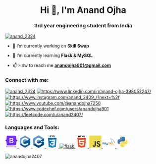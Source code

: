 <h1 align="center">Hi 👋, I'm Anand Ojha</h1>
<h3 align="center">3rd year engineering student from India</h3>

<p align="left"> <a href="https://twitter.com/anand_2324" target="blank"><img src="https://img.shields.io/twitter/follow/anand_2324?logo=twitter&style=for-the-badge" alt="anand_2324" /></a> </p>

- 🔭 I’m currently working on **Skill Swap**

- 🌱 I’m currently learning **Flask & MySQL**

- 📫 How to reach me **anandojha901@gmail.com**

<h3 align="left">Connect with me:</h3>
<p align="left">
<a href="https://twitter.com/anand_2324" target="blank"><img align="center" src="https://raw.githubusercontent.com/rahuldkjain/github-profile-readme-generator/master/src/images/icons/Social/twitter.svg" alt="anand_2324" height="30" width="40" /></a>
<a href="https://linkedin.com/in/https://www.linkedin.com/in/anand-ojha-398052247/" target="blank"><img align="center" src="https://raw.githubusercontent.com/rahuldkjain/github-profile-readme-generator/master/src/images/icons/Social/linked-in-alt.svg" alt="https://www.linkedin.com/in/anand-ojha-398052247/" height="30" width="40" /></a>
<a href="https://instagram.com/https://www.instagram.com/anand_2409_/?next=%2f" target="blank"><img align="center" src="https://raw.githubusercontent.com/rahuldkjain/github-profile-readme-generator/master/src/images/icons/Social/instagram.svg" alt="https://www.instagram.com/anand_2409_/?next=%2f" height="30" width="40" /></a>
<a href="https://www.youtube.com/c/https://www.youtube.com/@anandojha7250" target="blank"><img align="center" src="https://raw.githubusercontent.com/rahuldkjain/github-profile-readme-generator/master/src/images/icons/Social/youtube.svg" alt="https://www.youtube.com/@anandojha7250" height="30" width="40" /></a>
<a href="https://www.codechef.com/users/https://www.codechef.com/users/anandojha901" target="blank"><img align="center" src="https://cdn.jsdelivr.net/npm/simple-icons@3.1.0/icons/codechef.svg" alt="https://www.codechef.com/users/anandojha901" height="30" width="40" /></a>
<a href="https://www.leetcode.com/https://leetcode.com/u/anand2407/" target="blank"><img align="center" src="https://raw.githubusercontent.com/rahuldkjain/github-profile-readme-generator/master/src/images/icons/Social/leet-code.svg" alt="https://leetcode.com/u/anand2407/" height="30" width="40" /></a>
</p>

<h3 align="left">Languages and Tools:</h3>
<p align="left"> <a href="https://getbootstrap.com" target="_blank" rel="noreferrer"> <img src="https://raw.githubusercontent.com/devicons/devicon/master/icons/bootstrap/bootstrap-plain-wordmark.svg" alt="bootstrap" width="40" height="40"/> </a> <a href="https://www.cprogramming.com/" target="_blank" rel="noreferrer"> <img src="https://raw.githubusercontent.com/devicons/devicon/master/icons/c/c-original.svg" alt="c" width="40" height="40"/> </a> <a href="https://www.w3schools.com/cpp/" target="_blank" rel="noreferrer"> <img src="https://raw.githubusercontent.com/devicons/devicon/master/icons/cplusplus/cplusplus-original.svg" alt="cplusplus" width="40" height="40"/> </a> <a href="https://www.w3schools.com/css/" target="_blank" rel="noreferrer"> <img src="https://raw.githubusercontent.com/devicons/devicon/master/icons/css3/css3-original-wordmark.svg" alt="css3" width="40" height="40"/> </a> <a href="https://flask.palletsprojects.com/" target="_blank" rel="noreferrer"> <img src="https://www.vectorlogo.zone/logos/pocoo_flask/pocoo_flask-icon.svg" alt="flask" width="40" height="40"/> </a> <a href="https://www.w3.org/html/" target="_blank" rel="noreferrer"> <img src="https://raw.githubusercontent.com/devicons/devicon/master/icons/html5/html5-original-wordmark.svg" alt="html5" width="40" height="40"/> </a> <a href="https://developer.mozilla.org/en-US/docs/Web/JavaScript" target="_blank" rel="noreferrer"> <img src="https://raw.githubusercontent.com/devicons/devicon/master/icons/javascript/javascript-original.svg" alt="javascript" width="40" height="40"/> </a> <a href="https://www.mysql.com/" target="_blank" rel="noreferrer"> <img src="https://raw.githubusercontent.com/devicons/devicon/master/icons/mysql/mysql-original-wordmark.svg" alt="mysql" width="40" height="40"/> </a> <a href="https://www.python.org" target="_blank" rel="noreferrer"> <img src="https://raw.githubusercontent.com/devicons/devicon/master/icons/python/python-original.svg" alt="python" width="40" height="40"/> </a> </p>

<p><img align="center" src="https://github-readme-stats.vercel.app/api/top-langs?username=anandojha2407&show_icons=true&locale=en&layout=compact" alt="anandojha2407" /></p>
